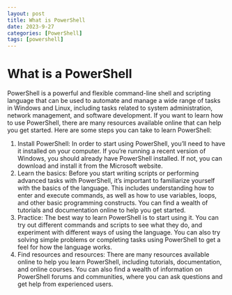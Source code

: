 ```yaml
---
layout: post
title: What is PowerShell
date: 2023-9-27
categories: [PowerShell]
tags: [powershell]
---
```


# What is a PowerShell

PowerShell is a powerful and flexible command-line shell and scripting language that can be used to automate and manage a wide range of tasks in Windows and Linux, including tasks related to system administration, network management, and software development. If you want to learn how to use PowerShell, there are many resources available online that can help you get started. Here are some steps you can take to learn PowerShell:

1. Install PowerShell: In order to start using PowerShell, you’ll need to have it installed on your computer. If you’re running a recent version of Windows, you should already have PowerShell installed. If not, you can download and install it from the Microsoft website.
2. Learn the basics: Before you start writing scripts or performing advanced tasks with PowerShell, it’s important to familiarize yourself with the basics of the language. This includes understanding how to enter and execute commands, as well as how to use variables, loops, and other basic programming constructs. You can find a wealth of tutorials and documentation online to help you get started.
3. Practice: The best way to learn PowerShell is to start using it. You can try out different commands and scripts to see what they do, and experiment with different ways of using the language. You can also try solving simple problems or completing tasks using PowerShell to get a feel for how the language works.
4. Find resources and resources: There are many resources available online to help you learn PowerShell, including tutorials, documentation, and online courses. You can also find a wealth of information on PowerShell forums and communities, where you can ask questions and get help from experienced users.
